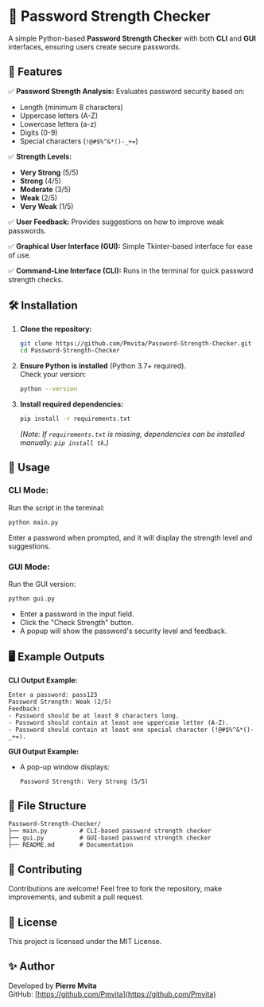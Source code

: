 # 🔐 Password Strength Checker

A simple Python-based **Password Strength Checker** with both **CLI** and **GUI** interfaces, ensuring users create secure passwords.

## 📌 Features

✅ **Password Strength Analysis:** Evaluates password security based on:
- Length (minimum 8 characters)
- Uppercase letters (A-Z)
- Lowercase letters (a-z)
- Digits (0-9)
- Special characters (`!@#$%^&*()-_+=`)

✅ **Strength Levels:**
- **Very Strong** (5/5)
- **Strong** (4/5)
- **Moderate** (3/5)
- **Weak** (2/5)
- **Very Weak** (1/5)

✅ **User Feedback:** Provides suggestions on how to improve weak passwords.

✅ **Graphical User Interface (GUI):** Simple Tkinter-based interface for ease of use.

✅ **Command-Line Interface (CLI):** Runs in the terminal for quick password strength checks.

## 🛠️ Installation

1. **Clone the repository:**
   ```sh
   git clone https://github.com/Pmvita/Password-Strength-Checker.git
   cd Password-Strength-Checker
   ```

2. **Ensure Python is installed** (Python 3.7+ required).  
   Check your version:
   ```sh
   python --version
   ```

3. **Install required dependencies:**
   ```sh
   pip install -r requirements.txt
   ```
   *(Note: If `requirements.txt` is missing, dependencies can be installed manually: `pip install tk`.)*

## 🚀 Usage

### CLI Mode:

Run the script in the terminal:
```sh
python main.py
```
Enter a password when prompted, and it will display the strength level and suggestions.

### GUI Mode:

Run the GUI version:
```sh
python gui.py
```
- Enter a password in the input field.
- Click the "Check Strength" button.
- A popup will show the password's security level and feedback.

## 🖥️ Example Outputs

**CLI Output Example:**
```
Enter a password: pass123
Password Strength: Weak (2/5)
Feedback:
- Password should be at least 8 characters long.
- Password should contain at least one uppercase letter (A-Z).
- Password should contain at least one special character (!@#$%^&*()-_+=).
```

**GUI Output Example:**
- A pop-up window displays:
  ```
  Password Strength: Very Strong (5/5)
  ```

## 📂 File Structure

```
Password-Strength-Checker/
├── main.py         # CLI-based password strength checker
├── gui.py          # GUI-based password strength checker
├── README.md       # Documentation
```

## 🤝 Contributing

Contributions are welcome! Feel free to fork the repository, make improvements, and submit a pull request.

## 📜 License

This project is licensed under the MIT License.

## ✨ Author

Developed by **Pierre Mvita**  
GitHub: [https://github.com/Pmvita](https://github.com/Pmvita)

